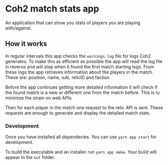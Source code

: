 # Coh2 match stats app

An application that can show you stats of players you are playing with/against.

## How it works
In regular intervals this app checks the `warnings.log` file for logs Coh2 generates. To make this as efficient as possible the app will read the log file in reverse and will stop when it found the first match starting logs. From these logs the app retrieves information about the players in the match. These are:
position, name, isAI, relicID and faction

Before the app continues getting more detailed information it will check if the found match is a new or different one from the match before. This is to minimize the strain on web APIs. 

Then for each player in the match one request to the relic API is sent. These requests are enough to generate and display the detailed match stats.

### Development

Once you have installed all dependecies. You can use 
`yarn app start` for development.

To build the executable and an installer run `yarn app make`.
Your build will appear in the `out` folder.
